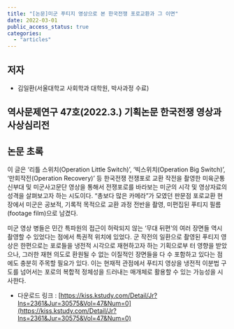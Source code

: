 ```yaml
---
title: "[논문]미군 푸티지 영상으로 본 한국전쟁 포로교환과 그 이면"
date: 2022-03-01
public_access_status: true
categories: 
  - "articles"
---
```


## 저자
- 김일환(서울대학교 사회학과 대학원, 박사과정 수료) 

## 역사문제연구 47호(2022.3.) 기획논문 한국전쟁 영상과 사상심리전 

## 논문 초록

이 글은 ‘리틀 스위치(Operation Little Switch)’, ‘빅스위치(Operation Big Switch)’, ‘만회작전(Operation Recovery)’ 등 한국전쟁 전쟁포로 교환 작전을 촬영한 미육군통신부대 및 미군사고문단 영상을 통해서 전쟁포로를 바라보는 미군의 시각 및 영상자료의 성격을 살펴보고자 하는 시도이다. “총보다 많은 카메라”가 모였던 판문점 포로교환 현장에서 미군은 공보적, 기록적 목적으로 교환 과정 전반을 촬영, 미편집된 푸티지 필름(footage film)으로 남겼다. 

미군 영상 병들은 민간 특파원의 접근이 허락되지 않는 ‘무대 뒤편’의 여러 장면들 역시 촬영할 수 있었다는 점에서 특권적 위치에 있었다. 군 작전의 일환으로 촬영된 푸티지 영상은 한편으로는 포로들을 냉전적 시각으로 재현하고자 하는 기획으로부 터 영향을 받았으나, 그러한 재현 의도로 환원될 수 없는 이질적인 장면들을 다 수 포함하고 있다는 점에도 충분히 주목할 필요가 있다. 이는 현재적 관점에서 푸티지 영상을 냉전적 이분법 구도를 넘어서는 포로의 복합적 정체성을 드러내는 매개체로 활용할 수 있는 가능성을 시사한다.

- 다운로드 링크 : [https://kiss.kstudy.com/Detail/Jr?Ins=2361&Jur=30575&Vol=47&Num=0](https://kiss.kstudy.com/Detail/Jr?Ins=2361&Jur=30575&Vol=47&Num=0)